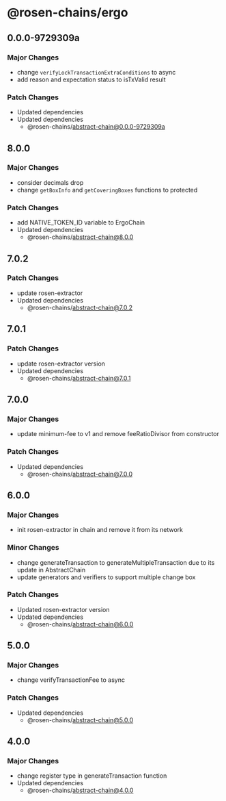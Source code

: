 # @rosen-chains/ergo

## 0.0.0-9729309a

### Major Changes

- change `verifyLockTransactionExtraConditions` to async
- add reason and expectation status to isTxValid result

### Patch Changes

- Updated dependencies
- Updated dependencies
  - @rosen-chains/abstract-chain@0.0.0-9729309a

## 8.0.0

### Major Changes

- consider decimals drop
- change `getBoxInfo` and `getCoveringBoxes` functions to protected

### Patch Changes

- add NATIVE_TOKEN_ID variable to ErgoChain
- Updated dependencies
  - @rosen-chains/abstract-chain@8.0.0

## 7.0.2

### Patch Changes

- update rosen-extractor
- Updated dependencies
  - @rosen-chains/abstract-chain@7.0.2

## 7.0.1

### Patch Changes

- update rosen-extractor version
- Updated dependencies
  - @rosen-chains/abstract-chain@7.0.1

## 7.0.0

### Major Changes

- update minimum-fee to v1 and remove feeRatioDivisor from constructor

### Patch Changes

- Updated dependencies
  - @rosen-chains/abstract-chain@7.0.0

## 6.0.0

### Major Changes

- init rosen-extractor in chain and remove it from its network

### Minor Changes

- change generateTransaction to generateMultipleTransaction due to its update in AbstractChain
- update generators and verifiers to support multiple change box

### Patch Changes

- Updated rosen-extractor version
- Updated dependencies
  - @rosen-chains/abstract-chain@6.0.0

## 5.0.0

### Major Changes

- change verifyTransactionFee to async

### Patch Changes

- Updated dependencies
  - @rosen-chains/abstract-chain@5.0.0

## 4.0.0

### Major Changes

- change register type in generateTransaction function
- Updated dependencies
  - @rosen-chains/abstract-chain@4.0.0
